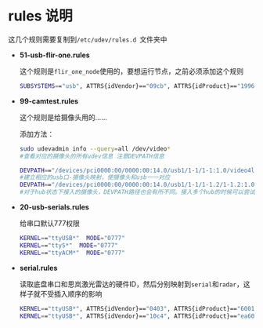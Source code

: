 # rules 说明

这几个规则需要复制到`/etc/udev/rules.d `文件夹中

- **51-usb-flir-one.rules**

  这个规则是`flir_one_node`使用的，要想运行节点，之前必须添加这个规则

  ```bash
  SUBSYSTEMS=="usb", ATTRS{idVendor}=="09cb", ATTRS{idProduct}=="1996", MODE:="0666" OWNER="aicrobo"
  ```

  

- **99-camtest.rules**

  这个规则是给摄像头用的……

  添加方法：
  ```bash
  sudo udevadmin info --query=all /dev/video*
  #查看对应的摄像头的所有udev信息 注意DEVPATH信息
  ```
  ```bash
  DEVPATH=="/devices/pci0000:00/0000:00:14.0/usb1/1-1/1-1:1.0/video4linux/*" SYMLINK+="videoUSB1-1"
  #建立相应的usb口-摄像头映射，使摄像头和usb一一对应
  DEVPATH=="/devices/pci0000:00/0000:00:14.0/usb1/1-1/1-1.2/1-1.2:1.0/video4linux/*" SYMLINK+="videoUSBhub1-2"
  #对于hub状态下接入的摄像头，DEVPATH路径也会有所不同。接入多个hub的时候可以尝试用python生成rules文件以减少工作量。
  ```



- **20-usb-serials.rules**

  给串口默认777权限

  ```bash
  KERNEL=="ttyUSB*"  MODE="0777" 
  KERNEL=="ttyS*"  MODE="0777" 
  KERNEL=="ttyACM*"  MODE="0777" 
  ```

  

- **serial.rules**

  读取底盘串口和思岚激光雷达的硬件ID，然后分别映射到`serial`和`radar`，这样子就不受插入顺序的影响

  ```bash
  KERNEL=="ttyUSB*", ATTRS{idVendor}=="0403", ATTRS{idProduct}=="6001", MODE:="0777", SYMLINK+="serial"
  KERNEL=="ttyUSB*", ATTRS{idVendor}=="10c4", ATTRS{idProduct}=="ea60", MODE:="0777", SYMLINK+="radar"
  ```

  